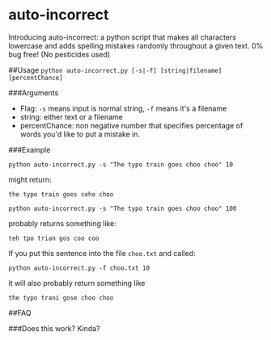 # auto-incorrect
Introducing auto-incorrect: a python script that makes all characters lowercase and adds spelling mistakes randomly throughout a given text. 0% bug free! (No pesticides used)

##Usage
`python auto-incorrect.py [-s|-f] [string|filename] [percentChance]`

###Arguments
*	Flag: `-s` means input is normal string, `-f` means it's a filename
*	string: either text or a filename
*	percentChance: non negative number that specifies percentage of words you'd like to put a mistake in.

###Example

`python auto-incorrect.py -s "The typo train goes choo choo" 10`

might return:

`the typo train goes coho choo`

`python auto-incorrect.py -s "The typo train goes choo choo" 100`

probably returns something like:

`teh tpo trian gos coo coo`

If you put this sentence into the file `choo.txt` and called:

`python auto-incorrect.py -f choo.txt 10`

it will also probably return something like

`the typo trani gose choo choo`

##FAQ

###Does this work?
Kinda?
